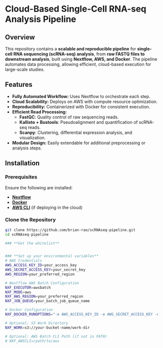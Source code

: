 # Cloud-Based Single-Cell RNA-seq Analysis Pipeline  

## Overview  
This repository contains a **scalable and reproducible pipeline** for **single-cell RNA sequencing (scRNA-seq) analysis**, from **raw FASTQ files to downstream analysis**, built using **Nextflow, AWS, and Docker**. The pipeline automates data processing, allowing efficient, cloud-based execution for large-scale studies.  

## Features  
- **Fully Automated Workflow:** Uses Nextflow to orchestrate each step.  
- **Cloud Scalability:** Deploys on AWS with compute resource optimization.  
- **Reproducibility:** Containerized with Docker for consistent execution.  
- **Efficient Read Processing:**  
  - **FastQC**: Quality control of raw sequencing reads.  
  - **Kallisto + Bustools**: Pseudoalignment and quantification of scRNA-seq reads.  
  - **Scanpy**: Clustering, differential expression analysis, and visualization.  
- **Modular Design:** Easily extendable for additional preprocessing or analysis steps.  

## Installation  
### **Prerequisites**  
Ensure the following are installed:  
- **[Nextflow](https://www.nextflow.io/)**  
- **[Docker](https://www.docker.com/)**   
- **[AWS CLI](https://aws.amazon.com/cli/)** (if deploying in the cloud)  

### **Clone the Repository**  
```bash
git clone https://github.com/brian-rao/scRNAseq-pipeline.git
cd scRNAseq-pipeline

### **Get the whitelist**  


### **Set up your environmental variables**
# AWS Credentials
AWS_ACCESS_KEY_ID=your_access_key
AWS_SECRET_ACCESS_KEY=your_secret_key
AWS_REGION=your_preferred_region

# Nextflow AWS Batch Configuration
NXF_EXECUTOR=awsbatch
NXF_MODE=aws
NXF_AWS_REGION=your_preferred_region
NXF_JOB_QUEUE=your_batch_job_queue_name

# Docker Configuration
NXF_DOCKER_RUNOPTIONS="-e AWS_ACCESS_KEY_ID -e AWS_SECRET_ACCESS_KEY -e AWS_REGION"

# Optional: S3 Work Directory
NXF_WORK=s3://your-bucket-name/work-dir

# Optional: AWS Batch CLI Path (if not in PATH)
# NXF_AWSCLI=/path/to/aws